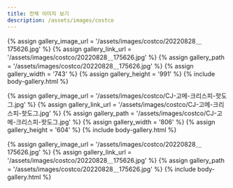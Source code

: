 ```yaml
---
title: 전체 이미지 보기
description: /assets/images/costco
---
```




{% assign gallery_image_url = '/assets/images/costco/20220828＿175626.jpg' %}
{% assign gallery_link_url = '/assets/images/costco/20220828＿175626.jpg' %}
{% assign gallery_path = '/assets/images/costco/20220828＿175626.jpg' %}
{% assign gallery_width = '743'  %}
{% assign gallery_height = '991'  %}
{% include body-gallery.html %}

{% assign gallery_image_url = '/assets/images/costco/CJ-고메-크리스피-핫도그.jpg' %}
{% assign gallery_link_url = '/assets/images/costco/CJ-고메-크리스피-핫도그.jpg' %}
{% assign gallery_path = '/assets/images/costco/CJ-고메-크리스피-핫도그.jpg' %}
{% assign gallery_width = '806'  %}
{% assign gallery_height = '604'  %}
{% include body-gallery.html %}

{% assign gallery_image_url = '/assets/images/costco/20220828＿175626.jpg' %}
{% assign gallery_link_url = '/assets/images/costco/20220828＿175626.jpg' %}
{% assign gallery_path = '/assets/images/costco/20220828＿175626.jpg' %}
{% include body-gallery.html %}

